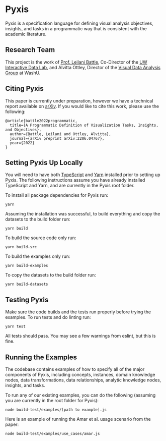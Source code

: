 # Pyxis
Pyxis is a specification language for defining visual analysis objectives, insights, and tasks in a programmatic way that is consistent with the academic literature.

## Research Team
This project is the work of [Prof. Leilani Battle](https://homes.cs.washington.edu/~leibatt/bio.html), Co-Director of the [UW Interactive Data Lab](http://idl.cs.washington.edu/), and Alvitta Ottley, Director of the [Visual Data Analysis Group](http://visualdata.wustl.edu/) at WashU.

## Citing Pyxis

This paper is currently under preparation, however we have a technical report available on [arXiv](https://arxiv.org/abs/2206.04767). If you would like to cite this work, please use the following:
```
@article{battle2022programmatic,
  title={A Programmatic Definition of Visualization Tasks, Insights, and Objectives},
  author={Battle, Leilani and Ottley, Alvitta},
  journal={arXiv preprint arXiv:2206.04767},
  year={2022}
}
```

## Setting Pyxis Up Locally

You will need to have both [TypeScript](https://www.typescriptlang.org/download) and [Yarn](https://classic.yarnpkg.com/lang/en/docs/install/#mac-stable) installed prior to setting up Pyxis. The following instructions assume you have already installed TypeScript and Yarn, and are currently in the Pyxis root folder.

To install all package dependencies for Pyxis run:
```
yarn
```

Assuming the installation was successful, to build everything and copy the datasets to the build folder run:
```
yarn build
``` 
To build the source code only run:
``` 
yarn build-src
``` 
To build the examples only run:
``` 
yarn build-examples
``` 
To copy the datasets to the build folder run:
``` 
yarn build-datasets
``` 

## Testing Pyxis
Make sure the code builds and the tests run properly before trying the examples. To run tests and do linting run:
```
yarn test
```
All tests should pass. You may see a few warnings from eslint, but this is fine.

## Running the Examples

The codebase contains examples of how to specify all of the major components of Pyxis, including concepts, instances, domain knowledge nodes, data transformations, data relationships, analytic knowledge nodes, insights, and tasks.

To run any of our existing examples, you can do the following (assuming you are currently in the root folder for Pyxis):
```
node build-test/examples/[path to example].js
```

Here is an example of running the Amar et al. usage scenario from the paper:
```
node build-test/examples/use_cases/amar.js
```

